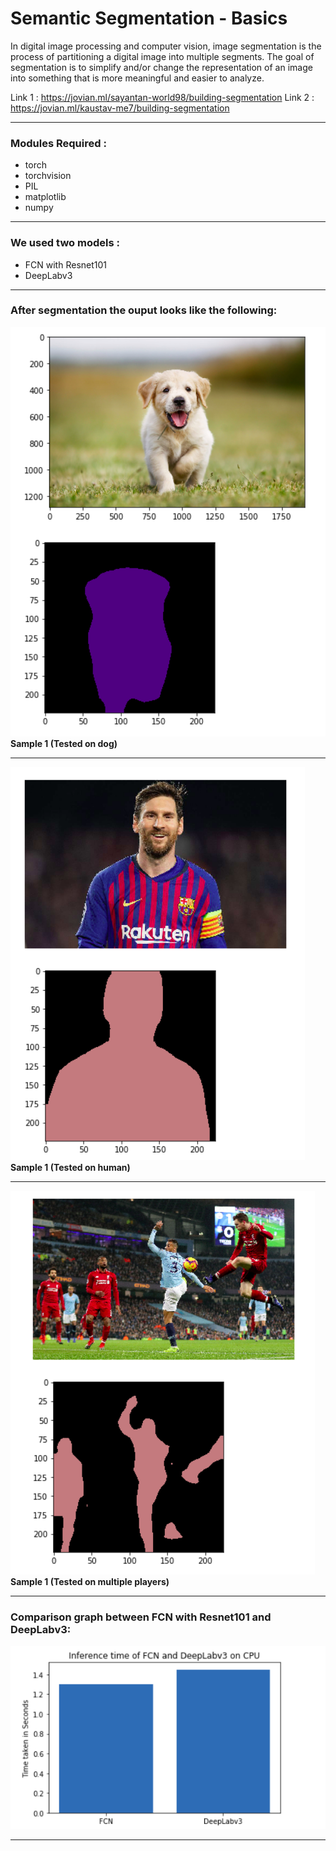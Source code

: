 # Semantic Segmentation - Basics

In digital image processing and computer vision, image segmentation is the process of partitioning a digital image into multiple segments. The goal of segmentation is to simplify and/or change the representation of an image into something that is more meaningful and easier to analyze.

Link 1 : https://jovian.ml/sayantan-world98/building-segmentation
Link 2 : https://jovian.ml/kaustav-me7/building-segmentation

---
### Modules Required :
  - torch
  - torchvision
  - PIL
  - matplotlib
  - numpy
  
---
### We used two models : 

 - FCN with Resnet101
 - DeepLabv3
 
 ---
### After segmentation the ouput looks like the following: 

![](https://github.com/Sayantan-world/Semantic-Segmentation---Basics/blob/master/images/dog_final.png?raw=true)
<br>
**Sample 1 (Tested on dog)**

---
![](https://github.com/Sayantan-world/Semantic-Segmentation---Basics/blob/master/images/messi_final.png?raw=true)
<br>
**Sample 1 (Tested on human)**

---
![](https://github.com/Sayantan-world/Semantic-Segmentation---Basics/blob/master/images/players_final.png?raw=true)
<br>
**Sample 1 (Tested on multiple players)**

---

### Comparison graph between FCN with Resnet101 and DeepLabv3:
![](https://github.com/Sayantan-world/Semantic-Segmentation---Basics/blob/master/images/graph.png?raw=true)

---

